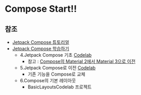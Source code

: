 # Compose Start!!

## 참조
- [Jetpack Compose 튜토리얼](https://developer.android.com/jetpack/compose/tutorial?hl=ko)
- [Jetpack Compose 학습하기](https://developer.android.com/courses/pathways/compose?hl=ko)
    - 4.Jetpack Compose 기초 [Codelab](https://developer.android.com/codelabs/jetpack-compose-basics?hl=ko&continue=https%3A%2F%2Fdeveloper.android.com%2Fcourses%2Fpathways%2Fcompose%3Fhl%3Dko%23codelab-https%3A%2F%2Fdeveloper.android.com%2Fcodelabs%2Fjetpack-compose-basics#0)
        - 참고 : [Compose의 Material 2에서 Material 3으로 이전](https://developer.android.com/jetpack/compose/designsystems/material2-material3?hl=ko)
    - 5.Jetpack Compose로 이전 [Codelab](https://developer.android.com/codelabs/jetpack-compose-migration?hl=ko&continue=https%3A%2F%2Fdeveloper.android.com%2Fcourses%2Fpathways%2Fcompose%3Fhl%3Dko%23codelab-https%3A%2F%2Fdeveloper.android.com%2Fcodelabs%2Fjetpack-compose-migration#0)
      - 기존 기능을 Compose로 교체
    - 6.Compose의 기본 레이아웃
      - BasicLayoutsCodelab 프로젝트 